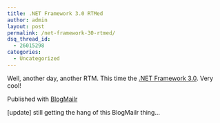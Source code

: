 ```yaml
---
title: .NET Framework 3.0 RTMed
author: admin
layout: post
permalink: /net-framework-30-rtmed/
dsq_thread_id:
  - 26015298
categories:
  - Uncategorized
---
```

Well, another day, another RTM. This time the [.NET Framework 3.0][1]. Very cool!

Published with [BlogMailr][2]

[update] still getting the hang of this BlogMailr thing&#8230;

 [1]: http://www.windows-now.com/blogs/robert/archive/2006/11/06/net-framework-3-0-winfx-rtm.aspx
 [2]: http://www.blogmailr.com/